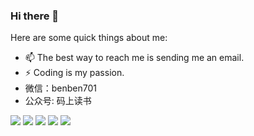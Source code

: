 ### Hi there 👋

<!--
**reallovelei/reallovelei** is a ✨ _special_ ✨ repository because its `README.md` (this file) appears on your GitHub profile.
-->

Here are some quick things about me:

- 📫 The best way to reach me is sending me an email.
- ⚡ Coding is my passion.
- 微信：benben701
- 公众号: 码上读书

![](https://github-profile-summary-cards.vercel.app/api/cards/profile-details?username=reallovelei&theme=github)
![](https://github-profile-summary-cards.vercel.app/api/cards/repos-per-language?username=reallovelei&theme=github)
![](https://github-profile-summary-cards.vercel.app/api/cards/most-commit-language?username=reallovelei&theme=github)
![](https://github-profile-summary-cards.vercel.app/api/cards/stats?username=reallovelei&theme=github)
![](https://github-profile-summary-cards.vercel.app/api/cards/productive-time?username=reallovelei&theme=github)

